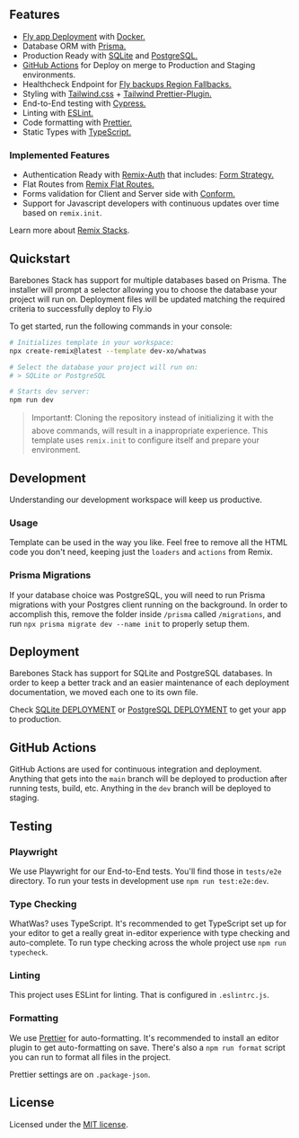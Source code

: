 ## Features

- [Fly app Deployment](https://fly.io) with
  [Docker.](https://www.docker.com/products/docker-desktop/)
- Database ORM with [Prisma.](https://www.prisma.io/)
- Production Ready with [SQLite](https://sqlite.org/index.html) and
  [PostgreSQL.](https://www.postgresql.org/)
- [GitHub Actions](https://github.com/features/actions) for Deploy on merge to
  Production and Staging environments.
- Healthcheck Endpoint for
  [Fly backups Region Fallbacks.](https://fly.io/docs/reference/configuration/#services-http_checks)
- Styling with [Tailwind.css](https://tailwindcss.com/) +
  [Tailwind Prettier-Plugin.](https://github.com/tailwindlabs/prettier-plugin-tailwindcss)
- End-to-End testing with [Cypress.](https://www.cypress.io/how-it-works)
- Linting with [ESLint.](https://eslint.org/)
- Code formatting with [Prettier.](https://prettier.io/)
- Static Types with [TypeScript.](https://www.typescriptlang.org/)

### Implemented Features

- Authentication Ready with
  [Remix-Auth](https://www.npmjs.com/package/remix-auth) that includes:
  [Form Strategy.](https://github.com/sergiodxa/remix-auth-form)
- Flat Routes from
  [Remix Flat Routes.](https://github.com/kiliman/remix-flat-routes)
- Forms validation for Client and Server side with
  [Conform.](https://conform.guide/)
- Support for Javascript developers with continuous updates over time based on
  `remix.init`.

Learn more about [Remix Stacks](https://remix.run/stacks).

## Quickstart

Barebones Stack has support for multiple databases based on Prisma. The
installer will prompt a selector allowing you to choose the database your
project will run on. Deployment files will be updated matching the required
criteria to successfully deploy to Fly.io

To get started, run the following commands in your console:

```sh
# Initializes template in your workspace:
npx create-remix@latest --template dev-xo/whatwas

# Select the database your project will run on:
# > SQLite or PostgreSQL

# Starts dev server:
npm run dev
```

> Important❗️: Cloning the repository instead of initializing it with the above
> commands, will result in a inappropriate experience. This template uses
> `remix.init` to configure itself and prepare your environment.

## Development

Understanding our development workspace will keep us productive.

### Usage

Template can be used in the way you like. Feel free to remove all the HTML code
you don't need, keeping just the `loaders` and `actions` from Remix.

### Prisma Migrations

If your database choice was PostgreSQL, you will need to run Prisma migrations
with your Postgres client running on the background. In order to accomplish
this, remove the folder inside `/prisma` called `/migrations`, and run
`npx prisma migrate dev --name init` to properly setup them.

## Deployment

Barebones Stack has support for SQLite and PostgreSQL databases. In order to
keep a better track and an easier maintenance of each deployment documentation,
we moved each one to its own file.

Check
[SQLite DEPLOYMENT](https://github.com/dev-xo/dev-xo/blob/main/whatwas/docs/SQLITE-DEPLOYMENT.md)
or
[PostgreSQL DEPLOYMENT](https://github.com/dev-xo/dev-xo/blob/main/whatwas/docs/POSTGRESQL-DEPLOYMENT.md)
to get your app to production.

## GitHub Actions

GitHub Actions are used for continuous integration and deployment. Anything that
gets into the `main` branch will be deployed to production after running tests,
build, etc. Anything in the `dev` branch will be deployed to staging.

## Testing

### Playwright

We use Playwright for our End-to-End tests. You'll find those in `tests/e2e`
directory. To run your tests in development use `npm run test:e2e:dev`.

### Type Checking

WhatWas? uses TypeScript. It's recommended to get TypeScript set up for your
editor to get a really great in-editor experience with type checking and
auto-complete. To run type checking across the whole project use
`npm run typecheck`.

### Linting

This project uses ESLint for linting. That is configured in `.eslintrc.js`.

### Formatting

We use [Prettier](https://prettier.io/) for auto-formatting. It's recommended to
install an editor plugin to get auto-formatting on save. There's also a
`npm run format` script you can run to format all files in the project.

Prettier settings are on `.package-json`.

## License

Licensed under the
[MIT license](https://github.com/what-was/whatwas/blob/main/LICENSE).
